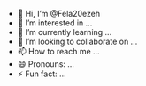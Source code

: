 - 👋 Hi, I’m @Fela20ezeh
- 👀 I’m interested in ...
- 🌱 I’m currently learning ...
- 💞️ I’m looking to collaborate on ...
- 📫 How to reach me ...
- 😄 Pronouns: ...
- ⚡ Fun fact: ...

<!---
Fela20ezeh/Fela20ezeh is a ✨ special ✨ repository because its `README.md` (this file) appears on your GitHub profile.
You can click the Preview link to take a look at your changes.
--->
